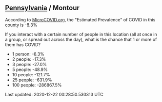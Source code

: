 
## [Pennsylvania](/united-states/pennsylvania) / Montour

According to [MicroCOVID.org](http://microcovid.org),
the "Estimated Prevalence" of COVID in this county is -8.3%

If you interact with a certain number of people in this location
(all at once in a group, or spread out across the day), what is the chance that
1 or more of them has COVID?

- 1 person: -8.3%
- 2 people: -17.3%
- 3 people: -27.0%
- 5 people: -48.9%
- 10 people: -121.7%
- 25 people: -631.9%
- 100 people: -286867.5%

Last updated: 2020-12-22 00:28:50.530313 UTC
